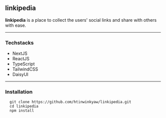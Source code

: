 ## linkipedia
**linkipedia** is a place to collect the users' social links and share with others with ease.

---

### Techstacks
- NextJS
- ReactJS
- TypeScript
- TailwindCSS
- DaisyUI

---

### Installation
```
  git clone https://github.com/htinwinkyaw/linkipedia.git
  cd linkipedia
  npm install
```
